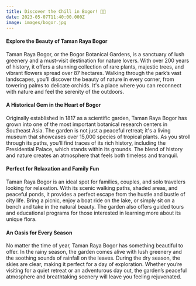 ```yaml
---
title: Discover the Chill in Bogor! 🌿🍦
date: 2023-05-07T11:40:00.000Z
image: images/bogor.jpg
---
```

#### **Explore the Beauty of Taman Raya Bogor**  
Taman Raya Bogor, or the Bogor Botanical Gardens, is a sanctuary of lush greenery and a must-visit destination for nature lovers. With over 200 years of history, it offers a stunning collection of rare plants, majestic trees, and vibrant flowers spread over 87 hectares. Walking through the park’s vast landscapes, you’ll discover the beauty of nature in every corner, from towering palms to delicate orchids. It's a place where you can reconnect with nature and feel the serenity of the outdoors.

#### **A Historical Gem in the Heart of Bogor**  
Originally established in 1817 as a scientific garden, Taman Raya Bogor has grown into one of the most important botanical research centers in Southeast Asia. The garden is not just a peaceful retreat; it's a living museum that showcases over 15,000 species of tropical plants. As you stroll through its paths, you’ll find traces of its rich history, including the Presidential Palace, which stands within its grounds. The blend of history and nature creates an atmosphere that feels both timeless and tranquil.

#### **Perfect for Relaxation and Family Fun**  
Taman Raya Bogor is an ideal spot for families, couples, and solo travelers looking for relaxation. With its scenic walking paths, shaded areas, and peaceful ponds, it provides a perfect escape from the hustle and bustle of city life. Bring a picnic, enjoy a boat ride on the lake, or simply sit on a bench and take in the natural beauty. The garden also offers guided tours and educational programs for those interested in learning more about its unique flora.

#### **An Oasis for Every Season**  
No matter the time of year, Taman Raya Bogor has something beautiful to offer. In the rainy season, the garden comes alive with lush greenery and the soothing sounds of rainfall on the leaves. During the dry season, the skies are clear, making it perfect for a day of exploration. Whether you’re visiting for a quiet retreat or an adventurous day out, the garden’s peaceful atmosphere and breathtaking scenery will leave you feeling rejuvenated.

